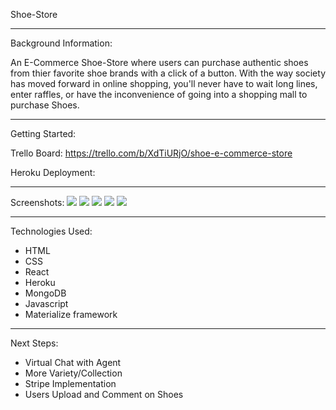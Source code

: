 Shoe-Store

-------------------------------------------------

Background Information:
 
An E-Commerce Shoe-Store where users can purchase authentic shoes from thier favorite shoe brands with a click of a button. With the way society has moved forward in online shopping, you'll never have to wait long lines, enter raffles, or have the inconvenience of going into a shopping mall to purchase Shoes.

-------------------------------------------------

Getting Started:

Trello Board: https://trello.com/b/XdTiURjO/shoe-e-commerce-store

Heroku Deployment: 


------------------------------------------------

Screenshots:
<img src= 'https://imgur.com/BS5PfkD'>
<img src='https://imgur.com/aVYY9nS'>
<img src='https://imgur.com/TlBMEaQ'>
<img src='https://imgur.com/h2Mbbqf'>
<img src='https://imgur.com/DEnki4q'>



--------------------------------
Technologies Used:
 - HTML
 - CSS
 - React
 - Heroku
 - MongoDB
 - Javascript
 - Materialize framework

-------------------------------------------------

Next Steps:
- Virtual Chat with Agent
- More Variety/Collection
- Stripe Implementation
- Users Upload and Comment on Shoes
